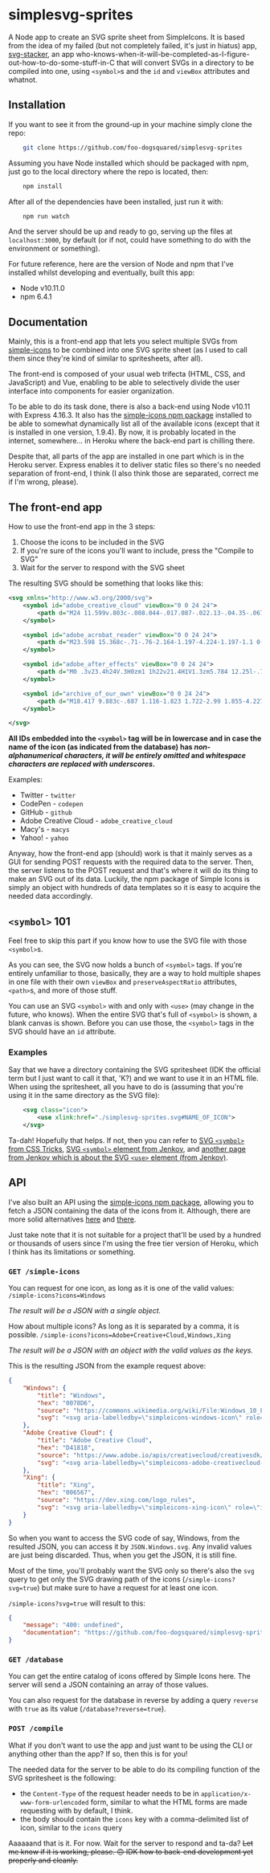 # simplesvg-sprites
A Node app to create an SVG sprite sheet from SimpleIcons. It is based from the idea of my failed (but not completely failed, it's just in hiatus) app, [svg-stacker](https://github.com/foo-dogsquared/svg-stacker), an app who-knows-when-it-will-be-completed-as-I-figure-out-how-to-do-some-stuff-in-C that will convert SVGs in a directory to be compiled into one, using `<symbol>`s and the `id` and `viewBox` attributes and whatnot. 

## Installation
If you want to see it from the ground-up in your machine simply clone the repo:
```bash
    git clone https://github.com/foo-dogsquared/simplesvg-sprites
```

Assuming you have Node installed which should be packaged with npm, just go to the local directory where the repo is located, then:
```bash
    npm install
```

After all of the dependencies have been installed, just run it with:
```bash
    npm run watch
```

And the server should be up and ready to go, serving up the files at `localhost:3000`, by default (or if not, could have something to do with the environment or something).

For future reference, here are the version of Node and npm that I've installed whilst developing and eventually, built this app:
- Node v10.11.0
- npm 6.4.1

## Documentation
Mainly, this is a front-end app that lets you select multiple SVGs from [simple-icons](https://github.com/simple-icons/simple-icons) to be combined into one SVG sprite sheet (as I used to call them since they're kind of similar to spritesheets, after all).

The front-end is composed of your usual web trifecta (HTML, CSS, and JavaScript) and Vue, enabling to be able to selectively divide the user interface into components for easier organization.

To be able to do its task done, there is also a back-end using Node v10.11 with Express 4.16.3. It also has the [simple-icons npm package](https://www.npmjs.com/package/simple-icons) installed to be able to somewhat dynamically list all of the available icons (except that it is installed in one version, 1.9.4). By now, it is probably located in the internet, somewhere... in Heroku where the back-end part is chilling there.

Despite that, all parts of the app are installed in one part which is in the Heroku server. Express enables it to deliver static files so there's no needed separation of front-end, I think (I also think those are separated, correct me if I'm wrong, please).

## The front-end app
How to use the front-end app in the 3 steps:
1. Choose the icons to be included in the SVG
2. If you're sure of the icons you'll want to include, press the "Compile to SVG"
3. Wait for the server to respond with the SVG sheet

The resulting SVG should be something that looks like this:
```xml
<svg xmlns="http://www.w3.org/2000/svg">
	<symbol id="adobe_creative_cloud" viewBox="0 0 24 24">
		<path d="M24 11.599v.803c-.008.044-.017.087-.022.13-.04.35-.067.701-.124 1.048a8.663 8.663 0 0 1-1.176 3.144 8.848 8.848 0 0 1-3.645 3.36 8.422 8.422 0 0 1-2.812.843c-.217.026-.435.049-.652.073H7.138c-.043-.008-.085-.02-.128-.024a7.092 7.092 0 0 1-2.448-.598c-1.697-.755-2.963-1.98-3.791-3.664a7.298 7.298 0 0 1-.7-2.37L0 13.742v-.78c.008-.043.02-.086.023-.13a7.286 7.286 0 0 1 .461-2.175C1.2 8.777 2.45 7.381 4.222 6.478a7.227 7.227 0 0 1 2.928-.77 7.998 7.998 0 0 1 1.503.071.188.188 0 0 0 .142-.047 8.898 8.898 0 0 1 2.458-1.81 8.493 8.493 0 0 1 2.825-.848c.234-.027.467-.05.7-.074h.72c.046.007.094.016.14.021.357.043.715.07 1.068.13a8.37 8.37 0 0 1 3.073 1.186 8.89 8.89 0 0 1 3.319 3.713 8.76 8.76 0 0 1 .83 2.862c.026.229.048.458.072.687m-13.42-5.2c.015.02.019.029.025.032.493.247.965.538 1.41.867.028.02.098.012.132-.01 1.222-.787 2.547-1.059 3.97-.802 1.395.251 2.53.96 3.397 2.092.982 1.28 1.357 2.73 1.086 4.34-.182 1.08-.608 2.05-1.33 2.861-1.32 1.48-2.973 2.092-4.918 1.833-1.197-.16-2.23-.685-3.086-1.564-1.098-1.128-2.204-2.248-3.305-3.373-.147-.15-.31-.27-.521-.297a.826.826 0 0 0-.864.48c-.142.3-.124.64.185.948 1.227 1.226 2.444 2.462 3.67 3.69.21.21.435.405.674.582.896.661 1.906 1.027 3 1.174.858.116 1.71.09 2.555-.102 1.612-.369 2.948-1.205 4-2.497a7.213 7.213 0 0 0 1.576-3.67 7.313 7.313 0 0 0-.065-2.36c-.244-1.27-.773-2.408-1.62-3.377-1.618-1.846-3.653-2.67-6.074-2.487a6.664 6.664 0 0 0-2.641.79 6.962 6.962 0 0 0-1.255.85M9.988 19.29a15.79 15.79 0 0 1-.1-.094c-.501-.482-1.006-.96-1.502-1.449a.403.403 0 0 0-.32-.137c-.502.012-1.005.014-1.5-.1-2.461-.565-3.89-3.286-2.983-5.68.715-1.889 2.696-3.038 4.649-2.684.875.159 1.644.536 2.274 1.197.77.808 1.562 1.592 2.34 2.391.176.182.38.265.625.23.316-.046.569-.2.683-.516.112-.31.058-.605-.173-.844-.816-.84-1.613-1.702-2.462-2.507-1.647-1.561-3.588-2.026-5.736-1.362-2.888.893-4.579 3.926-3.919 6.919.602 2.727 2.947 4.64 5.691 4.643h2.299c.038 0 .076-.004.134-.007" />
	</symbol>

	<symbol id="adobe_acrobat_reader" viewBox="0 0 24 24">
		<path d="M23.598 15.368c-.71-.76-2.164-1.197-4.224-1.197-1.1 0-2.375.11-3.76.37-.782-.77-1.562-1.67-2.307-2.72-.53-.74-.993-1.52-1.42-2.29.813-2.54 1.206-4.61 1.206-6.1 0-1.672-.603-3.416-2.34-3.416-.533 0-1.066.325-1.35.8-.783 1.408-.43 4.493.917 7.54-.503 1.52-1.035 2.973-1.7 4.605-.578 1.376-1.244 2.794-1.923 4.096C2.793 18.64.267 20.49.03 21.94c-.104.547.074 1.05.457 1.45.133.11.636.545 1.48.545 2.59 0 5.32-4.28 6.707-6.86 1.065-.36 2.13-.687 3.193-1.015 1.168-.323 2.34-.583 3.405-.765 2.735 2.504 5.146 2.9 6.358 2.9 1.492 0 2.024-.617 2.203-1.122.28-.65.07-1.37-.252-1.74l.02.04zm-1.385 1.054c-.104.544-.638.906-1.386.906-.21 0-.39-.037-.603-.072-1.36-.325-2.633-1.016-3.903-2.106 1.25-.214 2.31-.25 2.98-.25.74 0 1.38.032 1.81.144.49.106 1.27.435 1.095 1.38h.02zm-7.523-1.707c-.92.19-1.914.414-2.944.693-.816.223-1.666.474-2.52.77.463-.902.854-1.774 1.208-2.603.428-1.02.78-2.07 1.135-3.046.35.61.74 1.23 1.13 1.78.64.87 1.31 1.7 1.98 2.42v-.02zM10.04 1.23c.145-.29.43-.436.678-.436.745 0 .887.868.887 1.56 0 1.168-.354 2.942-.96 4.967-1.062-2.82-1.135-5.18-.603-6.09zM6.138 18.127C4.328 21.17 2.59 23.06 1.525 23.06c-.21 0-.387-.075-.53-.183-.214-.216-.32-.472-.248-.76.213-1.09 2.236-2.613 5.392-3.99z"/>
	</symbol>

	<symbol id="adobe_after_effects" viewBox="0 0 24 24">
		<path d="M0 .3v23.4h24V.3H0zm1 1h22v21.4H1V1.3zm5.784 12.25l-.792 2.986c-.017.083-.05.113-.148.113H4.376c-.1 0-.116-.035-.1-.15l2.84-9.933c.05-.18.082-.325.098-.82 0-.066.033-.1.083-.1h2.096c.066 0 .1.018.116.1l3.183 10.77c.016.082 0 .13-.083.13h-1.65c-.082 0-.13-.03-.147-.096l-.825-3.002h-3.2zm2.806-1.624c-.28-1.106-.96-3.53-1.206-4.7h-.016c-.214 1.17-.756 3.148-1.17 4.7H9.59zm5.36 1.024c.017 1.353.66 2.26 2.178 2.26.594 0 1.103-.078 1.63-.31.067-.032.117-.015.117.067v1.254c0 .1-.033.15-.1.2-.527.264-1.184.38-2.01.38-2.64 0-3.63-1.947-3.63-4.125 0-2.36 1.222-4.29 3.367-4.29 2.178 0 2.937 1.833 2.937 3.317 0 .48-.035.876-.085 1.057-.017.082-.05.11-.132.127-.198.033-.792.066-1.667.066H14.95zm2.03-1.375c.512 0 .693 0 .742-.016 0-.068.017-.125.017-.174 0-.545-.266-1.544-1.306-1.544-.957 0-1.37.842-1.468 1.732h2.013z"/>
	</symbol>

	<symbol id="archive_of_our_own" viewBox="0 0 24 24">
		<path d="M18.417 9.883c-.687 1.116-1.823 1.722-2.99 1.855-4.227.484-6.047-4.149-3.469-6.728 2.31-2.31 7.082-.9 7.005 2.899-.011.611-.166 1.357-.546 1.974zm-6.459-2.029c.142 3.596 4.764 3.682 5.687 1.054.815-2.324-1.12-4.199-3.19-3.897-1.523.221-2.553 1.411-2.497 2.843z"/><path d="M23.123 6.003c.284-.131.697-.412.837-.246.211.251-.459.475-.748.664-.918.6-1.731 1.227-2.477 2.049-.959 1.059-1.944 2.376-2.55 3.818.618.032 3.021.157 3.6 1.481.464 1.062-.387 2.156-1.32 2.627.663.414 1.81.945 1.745 1.898-.158 2.343-3.696 2.241-5.178.695-.244-.289-.358-.482-.25-.578.151-.134.326.186.676.476.225.187.377.251.572.354 1.301.683 3.339.403 3.478-.792.064-.554-.664-.955-1.217-1.204-.498-.224-1.514-.386-1.494-.952.02-.554.524-.45 1.03-.65.55-.217 1.004-.901 1.003-1.116-.005-.905-2.062-.888-3.221-.92-.275.606-.471 1.226-.692 2.158-.139.583-.151 1.897-.748 2.029-.737.164-1.014-.477-1.455-.991-.594-.69-1.436-1.637-1.942-2.223-3.033 1.002-5.392 2.091-8.256 3.712-1.311.742-2.063 1.59-2.545 1.354-.396-.194-.339-.633-.147-.887.393-.521.927-1.225 1.396-1.888.6-.849 1.054-1.667 1.373-2.445.692-1.688 1.23-4.72 1.475-5.859.088-.412.309-.348.322-.148.027.419-.237 2.047-.29 2.383-.436 2.781-.772 4.41-2.009 6.349 2.196-1.358 4.805-3.019 7.592-3.955C8.846 9.936 5.847 6.85 1.676 4.905 1.037 4.542 0 4.464 0 4.22c0-.271.781-.06 1.043.007 2.383.596 4.817 2.141 6.601 3.444 2.145 1.567 4.714 3.967 5.679 5.081.657-.226 2.286-.457 3.696-.496.752-1.58 2.55-4.018 4.788-5.442.413-.263.842-.594 1.316-.811zm-8.594 8.071c.423.428.742.934 1.11 1.398.174-.59.405-1.216.643-1.758-.619.082-1.281.203-1.753.36z"/>
	</symbol>

</svg>
```

**All IDs embedded into the `<symbol>` tag will be in lowercase and in case the name of the icon (as indicated from the database) has *non-alphanumerical characters, it will be entirely omitted* and *whitespace characters are replaced with underscores*.** 

Examples:
- Twitter - `twitter`
- CodePen - `codepen`
- GitHub - `github`
- Adobe Creative Cloud - `adobe_creative_cloud`
- Macy's - `macys`
- Yahoo! - `yahoo`

Anyway, how the front-end app (should) work is that it mainly serves as a GUI for sending POST requests with the required data to the server. Then, the server listens to the POST request and that's where it will do its thing to make an SVG out of its data. Luckily, the npm package of Simple Icons is simply an object with hundreds of data templates so it is easy to acquire the needed data accordingly. 

## `<symbol>` 101
Feel free to skip this part if you know how to use the SVG file with those `<symbol>`s.

As you can see, the SVG now holds a bunch of `<symbol>` tags. If you're entirely unfamiliar to those, basically, they are a way to hold 
multiple shapes in one file with their own `viewBox` and `preserveAspectRatio` attributes, `<path>`s, and more of those stuff. 

You can use an SVG `<symbol>` with and only with `<use>` (may change in the future, who knows). When the entire SVG that's full of `<symbol>` is shown, a blank canvas is shown. Before you can use those, the `<symbol>` tags in the SVG should have an `id` attribute.

### Examples
Say that we have a directory containing the SVG spritesheet (IDK the official term but I just want to call it that, 'K?) and we want to use it in an HTML file. When using the spritesheet, all you have to do is (assuming that you're using it in the same directory as the SVG file):
```xml
    <svg class="icon">
        <use xlink:href="./simplesvg-sprites.svg#NAME_OF_ICON">
    </svg>
```

Ta-dah! Hopefully that helps. If not, then you can refer to [SVG `<symbol>` from CSS Tricks](https://css-tricks.com/svg-symbol-good-choice-icons/), [SVG `<symbol>` element from Jenkov](http://tutorials.jenkov.com/svg/symbol-element.html), and [another page from Jenkov which is about the SVG `<use>` element (from Jenkov)](http://tutorials.jenkov.com/svg/use-element.html).

## API
I've also built an API using the [simple-icons npm package](https://www.npmjs.com/package/simple-icons), allowing you to fetch a JSON containing the data of the icons from it. Although, there are more solid alternatives [here](https://fontawesome.com/) and [there](http://api.thenounproject.com/).

Just take note that it is not suitable for a project that'll be used by a hundred or thousands of users since I'm using the free tier version of Heroku, which I think has its limitations or something.

### `GET /simple-icons`
You can request for one icon, as long as it is one of the valid values:
`/simple-icons?icons=Windows`

*The result will be a JSON with a single object.*

How about multiple icons? As long as it is separated by a comma, it is possible.
`/simple-icons?icons=Adobe+Creative+Cloud,Windows,Xing`

*The result will be a JSON with an object with the valid values as the keys.* 

This is the resulting JSON from the example request above:
```json
{
    "Windows": {
        "title": "Windows",
        "hex": "0078D6",
        "source": "https://commons.wikimedia.org/wiki/File:Windows_10_Logo.svg",
        "svg": "<svg aria-labelledby=\"simpleicons-windows-icon\" role=\"img\" viewBox=\"0 0 24 24\" xmlns=\"http://www.w3.org/2000/svg\"><title id=\"simpleicons-windows-icon\">Windows icon</title><path d=\"M0 3.449L9.75 2.1v9.451H0m10.949-9.602L24 0v11.4H10.949M0 12.6h9.75v9.451L0 20.699M10.949 12.6H24V24l-12.9-1.801\"/></svg>"
    },
    "Adobe Creative Cloud": {
        "title": "Adobe Creative Cloud",
        "hex": "D41818",
        "source": "https://www.adobe.io/apis/creativecloud/creativesdk/docs/websdk/adobe-creative-sdk-for-web_master/branding-guidelines.html",
        "svg": "<svg aria-labelledby=\"simpleicons-adobe-creativecloud-icon\" role=\"img\" viewBox=\"0 0 24 24\" xmlns=\"http://www.w3.org/2000/svg\"><title id=\"simpleicons-adobe-creativecloud-icon\">Adobe Creative Cloud</title><path d=\"M24 11.599v.803c-.008.044-.017.087-.022.13-.04.35-.067.701-.124 1.048a8.663 8.663 0 0 1-1.176 3.144 8.848 8.848 0 0 1-3.645 3.36 8.422 8.422 0 0 1-2.812.843c-.217.026-.435.049-.652.073H7.138c-.043-.008-.085-.02-.128-.024a7.092 7.092 0 0 1-2.448-.598c-1.697-.755-2.963-1.98-3.791-3.664a7.298 7.298 0 0 1-.7-2.37L0 13.742v-.78c.008-.043.02-.086.023-.13a7.286 7.286 0 0 1 .461-2.175C1.2 8.777 2.45 7.381 4.222 6.478a7.227 7.227 0 0 1 2.928-.77 7.998 7.998 0 0 1 1.503.071.188.188 0 0 0 .142-.047 8.898 8.898 0 0 1 2.458-1.81 8.493 8.493 0 0 1 2.825-.848c.234-.027.467-.05.7-.074h.72c.046.007.094.016.14.021.357.043.715.07 1.068.13a8.37 8.37 0 0 1 3.073 1.186 8.89 8.89 0 0 1 3.319 3.713 8.76 8.76 0 0 1 .83 2.862c.026.229.048.458.072.687m-13.42-5.2c.015.02.019.029.025.032.493.247.965.538 1.41.867.028.02.098.012.132-.01 1.222-.787 2.547-1.059 3.97-.802 1.395.251 2.53.96 3.397 2.092.982 1.28 1.357 2.73 1.086 4.34-.182 1.08-.608 2.05-1.33 2.861-1.32 1.48-2.973 2.092-4.918 1.833-1.197-.16-2.23-.685-3.086-1.564-1.098-1.128-2.204-2.248-3.305-3.373-.147-.15-.31-.27-.521-.297a.826.826 0 0 0-.864.48c-.142.3-.124.64.185.948 1.227 1.226 2.444 2.462 3.67 3.69.21.21.435.405.674.582.896.661 1.906 1.027 3 1.174.858.116 1.71.09 2.555-.102 1.612-.369 2.948-1.205 4-2.497a7.213 7.213 0 0 0 1.576-3.67 7.313 7.313 0 0 0-.065-2.36c-.244-1.27-.773-2.408-1.62-3.377-1.618-1.846-3.653-2.67-6.074-2.487a6.664 6.664 0 0 0-2.641.79 6.962 6.962 0 0 0-1.255.85M9.988 19.29a15.79 15.79 0 0 1-.1-.094c-.501-.482-1.006-.96-1.502-1.449a.403.403 0 0 0-.32-.137c-.502.012-1.005.014-1.5-.1-2.461-.565-3.89-3.286-2.983-5.68.715-1.889 2.696-3.038 4.649-2.684.875.159 1.644.536 2.274 1.197.77.808 1.562 1.592 2.34 2.391.176.182.38.265.625.23.316-.046.569-.2.683-.516.112-.31.058-.605-.173-.844-.816-.84-1.613-1.702-2.462-2.507-1.647-1.561-3.588-2.026-5.736-1.362-2.888.893-4.579 3.926-3.919 6.919.602 2.727 2.947 4.64 5.691 4.643h2.299c.038 0 .076-.004.134-.007\" /></svg>"
    },
    "Xing": {
        "title": "Xing",
        "hex": "006567",
        "source": "https://dev.xing.com/logo_rules",
        "svg": "<svg aria-labelledby=\"simpleicons-xing-icon\" role=\"img\" viewBox=\"0 0 24 24\" xmlns=\"http://www.w3.org/2000/svg\"><title id=\"simpleicons-xing-icon\">Xing icon</title><path d=\"M18.188 0c-.517 0-.741.325-.927.66 0 0-7.455 13.224-7.702 13.657.015.024 4.919 9.023 4.919 9.023.17.308.436.66.967.66h3.454c.211 0 .375-.078.463-.22.089-.151.089-.346-.009-.536l-4.879-8.916c-.004-.006-.004-.016 0-.022L22.139.756c.095-.191.097-.387.006-.535C22.056.078 21.894 0 21.686 0h-3.498zM3.648 4.74c-.211 0-.385.074-.473.216-.09.149-.078.339.02.531l2.34 4.05c.004.01.004.016 0 .021L1.86 16.051c-.099.188-.093.381 0 .529.085.142.239.234.45.234h3.461c.518 0 .766-.348.945-.667l3.734-6.609-2.378-4.155c-.172-.315-.434-.659-.962-.659H3.648v.016z\"/></svg>"
    }
}
```

So when you want to access the SVG code of say, Windows, from the resulted JSON, you can access it by `JSON.Windows.svg`. Any invalid values are just being discarded. Thus, when you get the JSON, it is still fine.

Most of the time, you'll probably want the SVG only so there's also the `svg` query to get only the SVG drawing path of the icons (`/simple-icons?svg=true`) but make sure to have a request for at least one icon.

`/simple-icons?svg=true` will result to this:
```JSON
{
    "message": "400: undefined",
    "documentation": "https://github.com/foo-dogsquared/simplesvg-sprites"
}
```

### `GET /database`
You can get the entire catalog of icons offered by Simple Icons here. The server will send a JSON containing an array of those values.

You can also request for the database in reverse by adding a query `reverse` with `true` as its value (`/database?reverse=true`).

### `POST /compile`
What if you don't want to use the app and just want to be using the CLI or anything other than the app? If so, then this is for you!

The needed data for the server to be able to do its compiling function of the SVG spritesheet is the following:
- the `Content-Type` of the request header needs to be in `application/x-www-form-urlencoded` form, similar to what the HTML forms are made requesting with by default, I think.
- the body should contain the `icons` key with a comma-delimited list of icon, similar to the `icons` query

Aaaaaand that is it. For now. Wait for the server to respond and ta-da? ~~Let me know if it is working, please. 🙃 IDK how to back-end development yet properly and cleanly.~~
